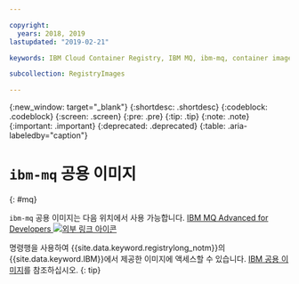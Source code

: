 ```yaml
---

copyright:
  years: 2018, 2019
lastupdated: "2019-02-21"

keywords: IBM Cloud Container Registry, IBM MQ, ibm-mq, container image, public image

subcollection: RegistryImages

---
```


{:new_window: target="_blank"}
{:shortdesc: .shortdesc}
{:codeblock: .codeblock}
{:screen: .screen}
{:pre: .pre}
{:tip: .tip}
{:note: .note}
{:important: .important}
{:deprecated: .deprecated}
{:table: .aria-labeledby="caption"}

# `ibm-mq` 공용 이미지
{: #mq}

`ibm-mq` 공용 이미지는 다음 위치에서 사용 가능합니다. [IBM MQ Advanced for Developers ![외부 링크 아이콘](../../../icons/launch-glyph.svg "외부 링크 아이콘")](https://hub.docker.com/r/ibmcom/mq/)

명령행을 사용하여 {{site.data.keyword.registrylong_notm}}의 {{site.data.keyword.IBM}}에서 제공한 이미지에 액세스할 수 있습니다. [IBM 공용 이미지](/docs/services/Registry?topic=registry-public_images#public_images)를 참조하십시오.
{: tip}

